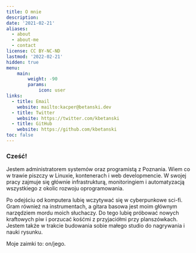 ```yaml
---
title: O mnie
description:
date: '2021-02-21'
aliases:
  - about
  - about-me
  - contact
license: CC BY-NC-ND
lastmod: '2022-02-21'
hidden: true
menu:
    main: 
        weight: -90
        params:
            icon: user
links:
  - title: Email
    website: mailto:kacper@betanski.dev
  - title: Twitter
    website: https://twitter.com/kbetanski
  - title: GitHub
    website: https://github.com/kbetanski
toc: false
---
```


### Cześć!

Jestem administratorem systemów oraz programistą z Poznania. Wiem co w trawie
piszczy w Linuxie, kontenerach i web developmencie. W swojej pracy zajmuje się
głównie infrastrukturą, monitoringiem i automatyzacją wszystkiego z okolic
rozwoju oprogramowania.

Po odejściu od komputera lubię wczytywać się w cyberpunkowe sci-fi. Gram również
na instrumentach, a gitara basowa jest moim głównym narzędziem mordu moich
słuchaczy. Do tego lubię próbować nowych kraftowych piw i porzucać kośćmi z
przyjaciółmi przy planszówkach. Jestem także w trakcie budowania sobie małego
studio do nagrywania i nauki rysunku.

Moje zaimki to: on/jego.

